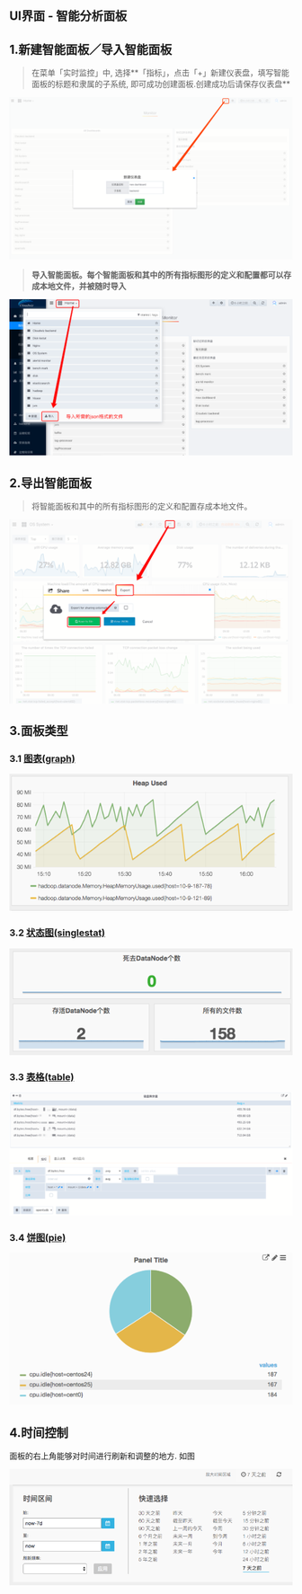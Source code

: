 ## **UI界面 - 智能分析面板**

## 1.**新建智能面板／导入智能面板**

> 在菜单「实时监控」中, 选择**「指标」，点击「+」新建仪表盘，填写智能面板的标题和隶属的子系统, 即可成功创建面板.创建成功后请保存仪表盘**

![](/part4/images/new_dashboard-18-12-06.png)

> **导入智能面板。每个智能面板和其中的所有指标图形的定义和配置都可以存成本地文件，并被随时导入**

![](/part4/images/import_dashboard-18-12-06.png)

## 2.**导出智能面板**

> 将智能面板和其中的所有指标图形的定义和配置存成本地文件。

![](/part4/images/export_dashboard-18-12-06.png)

## 3.**面板类型**

### 3.1 [图表(graph)](/part4/ui_dashboard/graph.md)

![](/part4/images/p4_7.png)

### 3.2 [状态图(singlestat)](/part4/ui_dashboard/singlestat.md)

![](/part4/images/p4_8.png)

### 3.3 [表格(table)](/part4/ui_dashboard/table.md)
![](/part4/images/table.png)

### 3.4 [饼图(pie)](/part4/ui_dashboard/pie.md)
![](/part4/images/pie.png)

## 4.时间控制

面板的右上角能够对时间进行刷新和调整的地方. 如图

![](/part4/images/p4_11.png)















